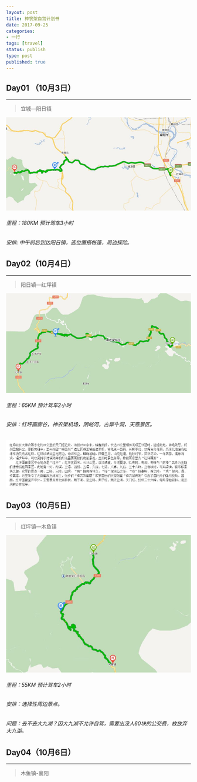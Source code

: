 ```yaml
---
layout: post
title: 神农架自驾计划书
date: 2017-09-25
categories:
- 一行
tags: [travel]
status: publish
type: post
published: true
---
```


## Day01 （10月3日）
---

>宜城—阳日镇

![1](/images/travel/1.jpg)

###### 里程：180KM 预计驾车3小时
###### 安排: 中午前后到达阳日镇，选位置搭帐篷，周边探险。


## Day02（10月4日）
---

>阳日镇—红坪镇

![2](/images/travel/2.jpg)

###### 里程：65KM 预计驾车2小时
###### 安排：红坪画廊谷，神农架机场，阴峪河，古犀牛洞，天燕景区。

![2_1](/images/travel/2_1.jpg)


## Day03（10月5日）
---

>红坪镇—木鱼镇

![3](/images/travel/3.jpg)

###### 里程：55KM 预计驾车2小时
###### 安排：选择性周边景点。

###### 问题：去不去大九湖？因大九湖不允许自驾，需要出没人60块的公交费，故放弃大九湖。


## Day04（10月6日）
---

>木鱼镇-襄阳


